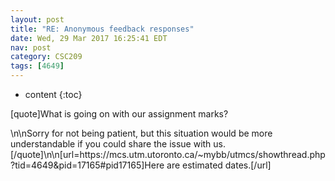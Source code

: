 ```yaml
---
layout: post
title: "RE: Anonymous feedback responses"
date: Wed, 29 Mar 2017 16:25:41 EDT
nav: post
category: CSC209
tags: [4649]
---
```


* content
{:toc}

[quote]What is going on with our assignment marks?
<!-- more -->
<p>\n\nSorry for not being patient, but this situation would be more understandable if you could share the issue with us.[/quote]\n\n[url=https://mcs.utm.utoronto.ca/~mybb/utmcs/showthread.php?tid=4649&pid=17165#pid17165]Here are estimated dates.[/url]</p>
